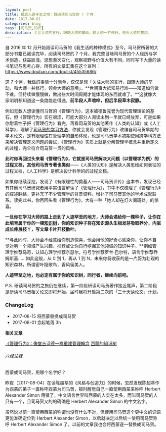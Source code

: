 ```yaml
---
layout: post
title: 抵达人迹罕至之地：我研读司马贺的 7 个月
date: 2017-08-01
categories: blog
tags: [司马贺,知识]
description: 关注大师的言行，跟随大师的举动，和大师一并修行，领会大师的意境。
---
```


自 2016 年 12 月开始阅读司马贺的《我生活的种种模式》至今，司马贺所著的大部分书籍已阅读完毕，阅读司马贺的 7 个月，我完整目睹司马贺的个人经历与学术创造，获益匪浅，思想渐次变化，观察视野与价值大有不同，同时写下大量的读书笔记与思考心得，所有的文章汇集在这个豆列：https://www.douban.com/doulist/45535686/  

这 7 个月，我做的事情十分简单，仅仅是想「关注大师的言行，跟随大师的举动，和大师一并修行，领会大师的意境」。**世间事大抵知易行难——知道如何做不难，但持续做慢慢做，做出些大时间周期才能体现的东西就难了。**这就像大家明明都知道这一条路能走得通，**前半段人声喧哗，但后半段草木寂静。**

例如无数人想读懂司马贺的《管理行为》，这本被德鲁克誉为现代管理理论的基石，但《管理行为》实在艰涩，可能大部分人阅读未到一半就已经放弃，可是如果你耐着性子把《管理行为》看完，再看司马贺的其他著作《人类的认知》或《人工科学》，理解了[司马贺的学习方法](http://www.cnfeat.com/blog/2017/05/30/InterdisciplinaryLearning/)，你就会发现《管理行为》改编自司马贺早期的学术论文，是有限理性在管理学的雏形体现，也是司马贺学术初期使用跨学科方法来解决管理定义问题的尝试，《管理行为》实质上就是分解管理学概念并重新定义的过程，完全符合司马贺一贯的风格。

**此时你再回过头来看《管理行为》，它就是司马贺解决大问题（以管理学为例）的过程文档，其他司马贺专著也类似**——《人类的认知》是解决人类思维如何表征的过程文档，《人工科学》是解决设计科学的的过程文档。

如果你继续深挖，发现了《有限理性的奠基人——司马贺评传》这本书，发现已经有其他司马贺研究者用平实语言解读了《管理行为》，书中不仅梳理了《管理行为》的叙述脉络，更补充了不少管理学的背景资料，增补了司马贺其他的学术成就联系。读完此书，你再回头看《管理行为》，大有一种「她人却在灯火阑珊处」的惊喜。

**一旦你在学习大师的路上走到了人迹罕至的地方，大师会递给你一棵种子，让你在此培育属于你的一棵[知识树](http://www.cnfeat.com/blog/2017/01/05/SimonKnowlegeTree/)，你的知识种子将在知识源头生根发芽吸取养分，内驱成长伸展枝丫，写文章卡片开枝散叶。**

**与此同时，大师会不经意给你制造惊喜，他会用他的好奇心感染你，让你不自觉对另一个领域产生兴趣，推荐或让你自行挖掘其他领域的知识种子。**例如管理学推荐马奇，认知心理学推荐奈瑟尔，符号学推荐罗兰·巴尔特，语言学推荐乔姆斯基……如此这般，从 0 到 1，再从 1 到 N，未来你将收获的是一片蔚为壮观的知识森林，所谓密叶隐歌鸟，香风留美人。

**人迹罕至之地，也必定有属于你的知识树，同行者，继续向前吧。**

P.S. 研读司马贺的之旅仍在继续，第一阶段研读司马贺著作接近尾声，第二阶段是研读司马贺相关论文即将开始，届时我将开启第二次的「三十天读论文」计划。


### ChangeLog

- 2017-08-15 将西蒙替换成司马贺
- 2017-08-01 念起笔落 3h

**相关文章**

[《管理行为》：像堂吉诃德一样重建管理概念](https://mp.weixin.qq.com/s?__biz=MzA4MTQ0NDQxNg==&mid=2650639374&idx=1&sn=027125100829369170e2297b071f5b7c&chksm=879dc721b0ea4e37caeb2deca319a9fa8c6773cb7a9c7de6b225901fe15553c7ef4c259a6657#rd)
[西蒙的知识树](https://mp.weixin.qq.com/s?__biz=MzA4MTQ0NDQxNg==&mid=2650639234&idx=1&sn=07a0f57145662d6f508594d26991edb2&chksm=879dc0adb0ea49bb39dd0973815014f5d309834549979aa3514c82cdbcf9b3b4f43636604d24#rd)

###### 六经注我

西蒙或司马贺，用哪个名字好？

昨夜（2017-08-04）在读陈超萃的《风格与创造力》的时候，忽然发现陈超萃作为西蒙的弟子一直称呼西蒙为司马贺，顿时醒觉自己一直使用西蒙来称呼 Herbert Alexander Simon 用错了，中文语言世界叫西蒙的人实在太多，而叫司马贺的人只有一个，且司马贺又的的确确是 Herbert Alexander Simon 的中文名字。

虽然说以前一直使用西蒙的称谓也没有什么不对，但使用司马贺这个更中文的词语更能准确定位到 Herbert Alexander Simon，以后就决定以后统一使用司马贺称呼 Herbert Alexander Simon 了。以前的文章我也会将西蒙逐一替换成司马贺。






